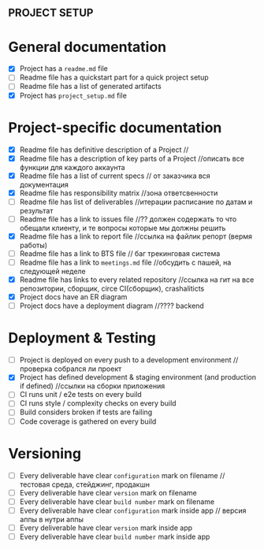 PROJECT SETUP
----------------------

# General documentation
- [x] Project has a `readme.md` file
- [ ] Readme file has a quickstart part for a quick project setup
- [ ] Readme file has a list of generated artifacts
- [X] Project has `project_setup.md` file

# Project-specific documentation
- [x] Readme file has definitive description of a Project //
- [x] Readme file has a description of key parts of a Project //описать все функции для каждого аккаунта
- [x] Readme file has a list of current specs // от заказчика вся документация
- [x] Readme file has responsibility matrix //зона ответсвенности
- [ ] Readme file has list of deliverables //итерации расписание по датам и результат
- [ ] Readme file has a link to issues file //?? должен содержать то что обещали клиенту, и те вопросы которые мы должны решить 
- [x] Readme file has a link to report file //ссылка на файлик репорт (вермя работы)
- [ ] Readme file has a link to BTS file // баг трекинговая система
- [ ] Readme file has a link to `meetings.md` file //обсудить с пашей, на следующей неделе 
- [x] Readme file has links to every related repository //ссылка на гит на все репозитории, сборщик, circe CI(сборщик), crashaliticts 
- [x] Project docs have an ER diagram 
- [ ] Project docs have a deployment diagram //???? backend

# Deployment & Testing
- [ ] Project is deployed on every push to a development environment //проверка собрался ли проект 
- [x] Project has defined development & staging environment (and production if defined)  //ссылки на сборки приложения
- [ ] CI runs unit / e2e tests on every build
- [ ] CI runs style / complexity checks on every build 
- [ ] Build considers broken if tests are failing
- [ ] Code coverage is gathered on every build

# Versioning 
- [ ] Every deliverable have clear `configuration` mark on filename // тестовая среда, стейджинг, продакшн
- [ ] Every deliverable have clear `version` mark on filename
- [ ] Every deliverable have clear `build number` mark on filename
- [ ] Every deliverable have clear `configuration` mark inside app // версия аппы в нутри аппы 
- [ ] Every deliverable have clear `version` mark inside app 
- [ ] Every deliverable have clear `build number` mark inside app
